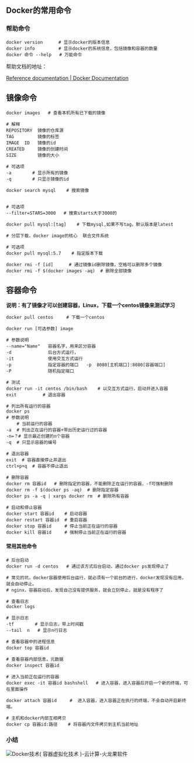 ## Docker的常用命令

### 帮助命令

```shell
docker version      # 显示docker的版本信息
docker info         # 显示docker的系统信息，包括镜像和容器的数量
docker 命令 --help   # 万能命令
```

帮助文档的地址：

[Reference documentation | Docker Documentation](https://docs.docker.com/reference/)

## 镜像命令

```shell
docker images   # 查看本机所有已下载的镜像

# 解释
REPOSITORY  镜像的仓库源
TAG         镜像的标签
IMAGE  ID   镜像的id
CREATED     镜像的创建时间
SIZE        镜像的大小

# 可选项
-a        # 显示所有的镜像
-q        # 只显示镜像的id
```

```shell
docker search mysql    # 搜索镜像


# 可选项
--filter=STARS=3000   # 搜索starts大于3000的

```

```shell
docker pull mysql:[tag]    # 下载mysql,如果不写tag，默认版本是latest

# 分层下载，docker image的核心  联合文件系统

# 可选项
docker pull mysql:5.7    # 指定版本下载
```

```shell
docker rmi -f [id]      # 通过镜像id删除镜像，空格可以删除多个镜像
docker rmi -f $(docker images -aq)  # 删除全部镜像
```



## 容器命令

**说明：有了镜像才可以创建容器，Linux，下载一个centos镜像来测试学习**

```shell
docker pull centos     # 下载一个centos
```



```shell
docker run [可选参数] image

# 参数说明
--name="Name"   容器名字，用来区分容器
-d              后台方式运行，
-it             使用交互方式运行
-p              指定容器的端口   -p  8080[主机端口]:8080[容器端口]
-P              随机指定端口

# 测试
docker run -it centos /bin/bash    # 以交互方式运行，启动并进入容器
exit          # 退出容器

# 列出所有运行的容器
docker ps
# 参数说明
    # 当前运行的容器
-a  # 列出正在运行的容器+带出历史运行过的容器
-n=？# 显示最近创建的n个容器
-q  # 只显示容器的编号
```

```shell
# 退出容器
exit  # 容器直接停止并退出
ctrl+p+q  # 容器不停止退出
```

```shell
# 删除容器
docker rm 容器id   # 删除指定的容器，不能删除正在运行的容器，-f可强制删除
docker rm -f $(docker ps -aq)  # 删除指定容器
docker ps -a -q | xargs docker rm  # 删除所有容器
```

```shell
# 启动和停止容器
docker start 容器id    # 启动容器
docker restart 容器id  # 重启容器 
docker stop 容器id     # 停止当前正在运行的容器
docker kill 容器id     # 强制停止当前正在运行的容器
```

#### 常用其他命令

```shell
# 后台启动
docker run -d centos   # 通过该方式后台启动，通过docker ps发现停止了

# 常见的坑，docker容器使用后台运行，就必须有一个前台的进行，docker发现没有应用，就会自动停止。
# nginx，容器启动后，发现自己没有提供服务，就会立刻停止，就是没有程序了
```

```shell
# 查看日志
docker logs

# 显示日志
-tf        # 显示日志，带上时间戳
--tail  n   # 显示n行日志 
```

```shell
# 查看容器中的进程信息
docker top 容器id   
```

```shell
# 查看容器内部信息，元数据
docker inspect 容器id
```

```shell
# 进入当前正在运行的容器
docker exec -it 容器id bashshell   # 进入容器，进入容器后开启一个新的终端，可在里面操作

docker attach 容器id     #  进入容器，进入容器正在执行的终端，不会自动开启新终端。

```

```shell
# 主机和docker内部互相拷贝
docker cp 容器id:路径    # 将容器内文件拷贝到主机当前地址
```



### 小结

![Docker技术( 容器虚拟化技术 )-云计算-火龙果软件](https://ts1.cn.mm.bing.net/th/id/R-C.da128e7d249204ab348c12bd3cb89d43?rik=i%2f0w6e0%2bWfyMVA&riu=http%3a%2f%2fwww.uml.org.cn%2fyunjisuan%2fimages%2f2019102918.png&ehk=X8dgvhwZCKhqnqp0hoYBzGhzAOqI7k5Iatm84%2fXSYIk%3d&risl=&pid=ImgRaw&r=0)















